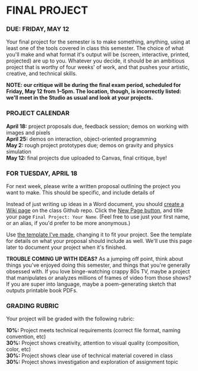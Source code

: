 FINAL PROJECT
====

### DUE: FRIDAY, MAY 12

Your final project for the semester is to make something, anything, using at least one of the tools covered in class this semester. The choice of what you'll make and what format it's output will be (screen, interactive, printed, projected) are up to you. Whatever you decide, it should be an ambitious project that is worthy of four weeks' of work, and that pushes your artistic, creative, and technical skills.

**NOTE: our critique will be during the final exam period, scheduled for Friday, May 12 from 1–5pm. The location, though, is incorrectly listed: we'll meet in the Studio as usual and look at your projects.**

### PROJECT CALENDAR  
**April 18:** project proposals due, feedback session; demos on working with images and pixels  
**April 25:** demos on interaction, object-oriented programming  
**May 2:** rough project prototypes due; demos on gravity and physics simulation  
**May 12:** final projects due uploaded to Canvas, final critique, bye!  

### FOR TUESDAY, APRIL 18  
For next week, please write a written proposal outlining the project you want to make. This should be specific, and include details of 

Instead of just writing up ideas in a Word document, you should [create a Wiki page](https://github.com/jeffThompson/CreativeProgramming1/wiki) on the class Github repo. Click the [New Page button](https://github.com/jeffThompson/CreativeProgramming1/wiki/_new), and title your page `Final Project: Your Name`. (Feel free to use just your first name, or an alias, if you'd prefer to be more anonymous.)

Use [the template I've made](https://github.com/jeffThompson/CreativeProgramming1/wiki/Final-Project:-Jeff-Thompson), changing it to fit your project. See the template for details on what your proposal should include as well. We'll use this page later to document your project when it's finished.  

**TROUBLE COMING UP WITH IDEAS?** 
As a jumping off point, think about things you've enjoyed doing this semester, and things that you're generally obsessed with. If you love binge-watching crappy 80s TV, maybe a project that manipulates or analyzes millions of frames of video from those shows? If you are super into language, maybe a poem-generating sketch that outputs printable book PDFs.

### GRADING RUBRIC  
Your project will be graded with the following rubric:

**10%:** Project meets technical requirements (correct file format, naming convention, etc)  
**30%:** Project shows creativity, attention to visual quality (composition, color, etc)  
**30%:** Project shows clear use of technical material covered in class  
**30%:** Project shows investigation and exploration of assignment topic  

